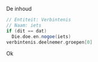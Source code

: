 De inhoud
```groovy
// Entiteit: Verbintenis
// Naam: iets
if (dit == dat)
  Die.doe.en.nogoe(iets)
verbintenis.deelnemer.groepen[0]
```
Ok
